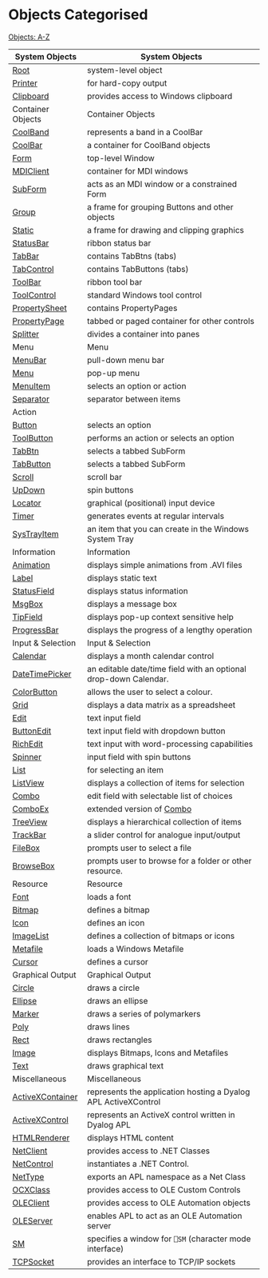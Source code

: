 



<h1 class="heading"><span class="name">Objects Categorised</span></h1>

[Objects: A-Z](objects-a-z.md)


| System Objects | System Objects |
| --- | ---  |
| [Root](../a-z/root.md) | system-level object |
| [Printer](../a-z/printer.md) | for hard-copy output |
| [Clipboard](../a-z/clipboard.md) | provides access to Windows clipboard |
| Container Objects | Container Objects |
| [CoolBand](../a-z/coolband.md) | represents a band in a CoolBar |
| [CoolBar](../a-z/coolbar.md) | a container for CoolBand objects |
| [Form](../a-z/form.md) | top-level Window |
| [MDIClient](../a-z/mdiclient.md) | container for MDI windows |
| [SubForm](../a-z/subform.md) | acts as an MDI window or a constrained Form |
| [Group](../a-z/group.md) | a frame for grouping Buttons and other objects |
| [Static](../a-z/static.md) | a frame for drawing and clipping graphics |
| [StatusBar](../a-z/statusbar.md) | ribbon status bar |
| [TabBar](../a-z/tabbar.md) | contains TabBtns (tabs) |
| [TabControl](../a-z/tabcontrol.md) | contains TabButtons (tabs) |
| [ToolBar](../a-z/toolbar.md) | ribbon tool bar |
| [ToolControl](../a-z/toolcontrol.md) | standard Windows tool control |
| [PropertySheet](../a-z/propertysheet.md) | contains PropertyPages |
| [PropertyPage](../a-z/propertypage.md) | tabbed or paged container for other controls |
| [Splitter](../a-z/splitter.md) | divides a container into panes |
| Menu | Menu |
| [MenuBar](../a-z/menubar.md) | pull-down menu bar |
| [Menu](../a-z/menu.md) | pop-up menu |
| [MenuItem](../a-z/menuitem.md) | selects an option or action |
| [Separator](../a-z/separator.md) | separator between items |
| Action |  |
| [Button](../a-z/button.md) | selects an option |
| [ToolButton](../a-z/toolbutton.md) | performs an action or selects an option |
| [TabBtn](../a-z/tabbtn.md) | selects a tabbed SubForm |
| [TabButton](../a-z/tabbutton.md) | selects a tabbed SubForm |
| [Scroll](../a-z/scroll.md) | scroll bar |
| [UpDown](../a-z/updown.md) | spin buttons |
| [Locator](../a-z/locator.md) | graphical (positional) input device |
| [Timer](../a-z/timer.md) | generates events at regular intervals |
| [SysTrayItem](../a-z/systrayitem.md) | an item that you can create in the Windows System Tray |
| Information | Information |
| [Animation](../a-z/animation.md) | displays simple animations from .AVI files |
| [Label](../a-z/label.md) | displays static text |
| [StatusField](../a-z/statusfield.md) | displays status information |
| [MsgBox](../a-z/msgbox.md) | displays a message box |
| [TipField](../a-z/tipfield.md) | displays pop-up context sensitive help |
| [ProgressBar](../a-z/progressbar.md) | displays the progress of a lengthy operation |
| Input & Selection | Input & Selection |
| [Calendar](../a-z/calendar.md) | displays a month calendar control |
| [DateTimePicker](../a-z/datetimepicker.md) | an editable date/time field with an         optional drop-down Calendar. |
| [ColorButton](../a-z/colorbutton.md) | allows the user to select a colour. |
| [Grid](../a-z/grid.md) | displays a data matrix as a spreadsheet |
| [Edit](../a-z/edit.md) | text input field |
| [ButtonEdit](../a-z/buttonedit.md) | text input field with dropdown button |
| [RichEdit](../a-z/richedit.md) | text input with word-processing capabilities |
| [Spinner](../a-z/spinner.md) | input field with spin buttons |
| [List](../a-z/list.md) | for selecting an item |
| [ListView](../a-z/listview.md) | displays a collection of items for selection |
| [Combo](../a-z/combo.md) | edit field with selectable list of choices |
| [ComboEx](../a-z/comboex.md) | extended version of [Combo](../a-z/combo.md) |
| [TreeView](../a-z/treeview.md) | displays a hierarchical collection of items |
| [TrackBar](../a-z/trackbar.md) | a slider control for analogue input/output |
| [FileBox](../a-z/filebox.md) | prompts user to select a file |
| [BrowseBox](../a-z/browsebox.md) | prompts user to browse for a folder         or other resource. |
| Resource | Resource |
| [Font](../a-z/font.md) | loads a font |
| [Bitmap](../a-z/bitmap.md) | defines a bitmap |
| [Icon](../a-z/icon.md) | defines an icon |
| [ImageList](../a-z/imagelist.md) | defines a collection of bitmaps or icons |
| [Metafile](../a-z/metafile.md) | loads a Windows Metafile |
| [Cursor](../a-z/cursor.md) | defines a cursor |
| Graphical Output | Graphical Output |
| [Circle](../a-z/circle.md) | draws a circle |
| [Ellipse](../a-z/ellipse.md) | draws an ellipse |
| [Marker](../a-z/marker.md) | draws a series of polymarkers |
| [Poly](../a-z/poly.md) | draws lines |
| [Rect](../a-z/rect.md) | draws rectangles |
| [Image](../a-z/image.md) | displays Bitmaps, Icons and Metafiles |
| [Text](../a-z/text.md) | draws graphical text |
| Miscellaneous | Miscellaneous |
| [ActiveXContainer](../a-z/activexcontainer.md) | represents the application hosting a Dyalog APL       ActiveXControl |
| [ActiveXControl](../a-z/activexcontrol.md) | represents an ActiveX control written in Dyalog APL |
| [HTMLRenderer](../a-z/htmlrenderer.md) | displays HTML content |
| [NetClient](../a-z/netclient.md) | provides access to .NET Classes |
| [NetControl](../Objects/NetControl.htm) | instantiates a .NET Control. |
| [NetType](../a-z/nettype.md) | exports an APL namespace as a Net Class |
| [OCXClass](../a-z/ocxclass.md) | provides access to OLE Custom Controls |
| [OLEClient](../a-z/oleclient.md) | provides access to OLE Automation objects |
| [OLEServer](../a-z/oleserver.md) | enables APL to act as an OLE Automation server |
| [SM](../a-z/sm.md) | specifies a window for `⎕SM` (character mode interface) |
| [TCPSocket](../a-z/tcpsocket.md) | provides an interface to TCP/IP sockets |


